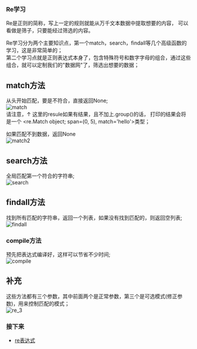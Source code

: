 ### Re学习  
Re是正则的简称，写上一定的规则就能从万千文本数据中提取想要的内容， 可以看做是筛子，只要能经过筛选的内容。  

Re学习分为两个主要知识点，第一个match，search，findall等几个高级函数的学习，这是非常简单的；  
第二个学习点就是正则表达式本身了，包含特殊符号和数字字母的组合，通过这些组合，就可以定制我们的"数据网"了，筛选出想要的数据；  

## match方法  
从头开始匹配，要是不符合，直接返回None;  
![match](https://github.com/KissMyLady/Web-of-Python/blob/master/Re/img/match1.jpg)  
请注意，↑ 这里的resule如果有结果，且不加上.group()的话， 打印的结果会将是一个 <re.Match object; span=(0, 5), match='hello'>类型；  

如果匹配不到数据，返回None  
![match2](https://github.com/KissMyLady/Web-of-Python/blob/master/Re/img/match2.jpg)  

## search方法  
全局匹配第一个符合的字符串;  
![search](https://github.com/KissMyLady/Web-of-Python/blob/master/Re/img/search1.jpg)  

## findall方法  
找到所有匹配的字符串，返回一个列表，如果没有找到匹配的，则返回空列表;  
![findall](https://github.com/KissMyLady/Web-of-Python/blob/master/Re/img/findall1.jpg)  

### compile方法  
预先把表达式编译好，这样可以节省不少时间;  
![compile](https://github.com/KissMyLady/Web-of-Python/blob/master/Re/img/compile1.jpg)  


## 补充  
这些方法都有三个参数，其中前面两个是正常参数，第三个是可选模式(修正参数)，用来控制匹配的模式；  
![re_3](https://github.com/KissMyLady/Web-of-Python/blob/master/Re/img/re_3.jpg)  

### 接下来
- [re表达式](https://github.com/KissMyLady/Web-of-Python/blob/master/Re/re_text.md)  
